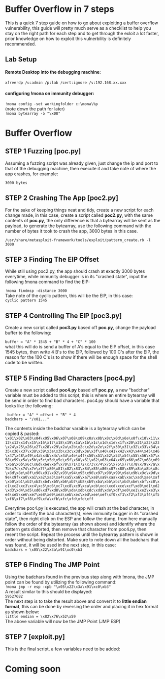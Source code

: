 # Buffer Overflow in 7 steps

This is a quick 7 step guide on how to go about exploiting a buffer overflow vulnerability, this guide will pretty much serve as a checklist to help you stay on the right path for each step and to get through the exloit a lot faster, prior knowledge on how to exploit this vulnerbility is definitely recommended.

<h2> Lab Setup </h2>
<h4> Remote Desktop into the debugging machine: </h4> 

`xfreerdp /u:admin /p:lab /cert:ignore /v:192.168.xx.xxx` </br>

<h4> configuring !mona on immunity debugger:</h4> 

`!mona config -set workingfolder c:\mona\%p` </br>
(note down the path for later) </br>
`!mona bytearray -b "\x00"` </br>

# Buffer Overflow

<h2> STEP 1 Fuzzing [poc.py] </h2>
Assuming a fuzzing script was already given, just change the ip and port to that of the debugging machine, then execute it and take note of where the app crashes, for example:

`3000 bytes`</br>

<h2> STEP 2 Crashing The App [poc2.py] </h2>
For the sake of keeping things neat and tidy, create a new script for each change made, in this case, create a script called <b>poc2.py</b>, with the same contents of <b>poc.py</b>, the only difference is that a bytearray will be sent as the payload, to generate the bytearray, use the following command with the number of bytes it took to crash the app, 3000 bytes in this case.

`/usr/share/metasploit-framework/tools/exploit/pattern_create.rb -l 3000`

<h2> STEP 3 Finding The EIP Offset </h2>
While still using poc2.py, the app should crash at exactly 3000 bytes everytime, while immunity debugger is in its "crashed state", input the following !mona command to find the EIP:

`!mona findmsp -distance 3000` </br>
Take note of the cyclic pattern, this will be the EIP, in this case: </br>
`cyclic pattern 1545`


<h2> STEP 4 Controlling The EIP [poc3.py] </h2>
Create a new script called <b>poc3.py</b> based off <b>poc.py</b>, change the payload buffer to the following:

`buffer = "A" * 1545 + "B" * 4 + "C" * 100` </br>
what this will do is send a buffer of A's equal to the EIP offset, in this case 1545 bytes, then write 4 B's to the EIP, followed by 100 C's after the EIP, the reason for the 100 C's is to show if there will be enough space for the shell code to be written.


<h2> STEP 5 Finding Bad Characters [poc4.py] </h2>
Create a new script called <b>poc4.py</b> based off <b>poc.py</b>, a new "badchar" variable must be added to this script, this is where an entire bytearray will be send in order to find bad characters. poc4.py should have a variable that looks like the following:

`
buffer = "A" * offset + "B" * 4` </br>
`badchars = "/x01..."`

The contents inside the badchar varaible is a bytearray which can be copied & pasted:
`\x01\x02\x03\x04\x05\x06\x07\x08\x09\x0a\x0b\x0c\x0d\x0e\x0f\x10\x11\x12\x13\x14\x15\x16\x17\x18\x19\x1a\x1b\x1c\x1d\x1e\x1f\x20\x21\x22\x23\x24\x25\x26\x27\x28\x29\x2a\x2b\x2c\x2d\x2e\x2f\x30\x31\x32\x33\x34\x35\x36\x37\x38\x39\x3a\x3b\x3c\x3d\x3e\x3f\x40\x41\x42\x43\x44\x45\x46\x47\x48\x49\x4a\x4b\x4c\x4d\x4e\x4f\x50\x51\x52\x53\x54\x55\x56\x57\x58\x59\x5a\x5b\x5c\x5d\x5e\x5f\x60\x61\x62\x63\x64\x65\x66\x67\x68\x69\x6a\x6b\x6c\x6d\x6e\x6f\x70\x71\x72\x73\x74\x75\x76\x77\x78\x79\x7a\x7b\x7c\x7d\x7e\x7f\x80\x81\x82\x83\x84\x85\x86\x87\x88\x89\x8a\x8b\x8c\x8d\x8e\x8f\x90\x91\x92\x93\x94\x95\x96\x97\x98\x99\x9a\x9b\x9c\x9d\x9e\x9f\xa0\xa1\xa2\xa3\xa4\xa5\xa6\xa7\xa8\xa9\xaa\xab\xac\xad\xae\xaf\xb0\xb1\xb2\xb3\xb4\xb5\xb6\xb7\xb8\xb9\xba\xbb\xbc\xbd\xbe\xbf\xc0\xc1\xc2\xc3\xc4\xc5\xc6\xc7\xc8\xc9\xca\xcb\xcc\xcd\xce\xcf\xd0\xd1\xd2\xd3\xd4\xd5\xd6\xd7\xd8\xd9\xda\xdb\xdc\xdd\xde\xdf\xe0\xe1\xe2\xe3\xe4\xe5\xe6\xe7\xe8\xe9\xea\xeb\xec\xed\xee\xef\xf0\xf1\xf2\xf3\xf4\xf5\xf6\xf7\xf8\xf9\xfa\xfb\xfc\xfd\xfe\xff` </br>

Everytime poc4.py is executed, the app will crash at the bad character, in order to identify the bad character(s), view immunity bugger in its "crashed state", then right click on the ESP and follow the dump, from here manually follow the order of the bytearray (as shown above) and identify where the pattern gets distorted, then remove that character from poc4.py, then resent the script. Repeat the process until the bytearray pattern is shown in order without being distorted. Make sure to note down all the badchars that was found, it will be used in the next step, in this case: </br>
`badchars = \x05\x22\x3a\x91\xc0\xb3` </br>

<h2> STEP 6 Finding The JMP Point </h2>

Using the badchars found in the previous step along with !mona, the JMP point can be found by utilizing the following command: </br>
`!mona jmp -r esp -cpb "\x05\x22\x3a\x91\xc0\xb3"` </br>
A result similar to this should be displayed: </br>
`59527682` </br>
The next step is to take the result above and convert it to <b>little endian format</b>, this can be done by reversing the order and placing it in hex format as shown below: </br>
`little endian = \x82\x76\x52\x59` </br>
The above variable will now be the JMP Point (JMP ESP)


<h2> STEP 7 [exploit.py] </h2>
This is the final script, a few variables need to be added: </br>

# Coming soon









 
